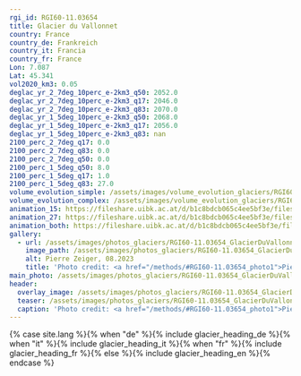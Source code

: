 ```yaml
---
rgi_id: RGI60-11.03654
title: Glacier du Vallonnet
country: France
country_de: Frankreich
country_it: Francia
country_fr: France
Lon: 7.087
Lat: 45.341
vol2020_km3: 0.05
deglac_yr_2_7deg_10perc_e-2km3_q50: 2052.0
deglac_yr_2_7deg_10perc_e-2km3_q17: 2046.0
deglac_yr_2_7deg_10perc_e-2km3_q83: 2070.0
deglac_yr_1_5deg_10perc_e-2km3_q50: 2068.0
deglac_yr_1_5deg_10perc_e-2km3_q17: 2056.0
deglac_yr_1_5deg_10perc_e-2km3_q83: nan
2100_perc_2_7deg_q17: 0.0
2100_perc_2_7deg_q83: 0.0
2100_perc_2_7deg_q50: 0.0
2100_perc_1_5deg_q50: 8.0
2100_perc_1_5deg_q17: 1.0
2100_perc_1_5deg_q83: 27.0
volume_evolution_simple: /assets/images/volume_evolution_glaciers/RGI60-11.03654_simple_en.png
volume_evolution_complex: /assets/images/volume_evolution_glaciers/RGI60-11.03654_complex_en.png
animation_15: https://fileshare.uibk.ac.at/d/b1c8bdcb065c4ee5bf3e/files/?p=%2FRGI60-11.03654_%2B1.5%C2%B0C.mp4&dl=1
animation_27: https://fileshare.uibk.ac.at/d/b1c8bdcb065c4ee5bf3e/files/?p=%2FRGI60-11.03654_%2B2.7%C2%B0C.mp4&dl=1
animation_both: https://fileshare.uibk.ac.at/d/b1c8bdcb065c4ee5bf3e/files/?p=%2FRGI60-11.03654_both.mp4&dl=1
gallery:
  - url: /assets/images/photos_glaciers/RGI60-11.03654_GlacierDuVallonnet_PierreZeiger_202308.JPG
    image_path: /assets/images/photos_glaciers/RGI60-11.03654_GlacierDuVallonnet_PierreZeiger_202308.JPG
    alt: Pierre Zeiger, 08.2023
    title: 'Photo credit: <a href="/methods/#RGI60-11.03654_photo1">Pierre Zeiger, 08.2023</a>'
main_photo: /assets/images/photos_glaciers/RGI60-11.03654_GlacierDuVallonnet_PierreZeiger_202308.JPG
header:
  overlay_image: /assets/images/photos_glaciers/RGI60-11.03654_GlacierDuVallonnet_PierreZeiger_202308.JPG
  teaser: /assets/images/photos_glaciers/RGI60-11.03654_GlacierDuVallonnet_PierreZeiger_202308.JPG
  caption: 'Photo credit: <a href="/methods/#RGI60-11.03654_photo1">Pierre Zeiger, 08.2023</a>'
---
```

{% case site.lang %}{% when "de" %}{% include glacier_heading_de %}{% when "it" %}{% include glacier_heading_it %}{% when "fr" %}{% include glacier_heading_fr %}{% else %}{% include glacier_heading_en %}{% endcase %}